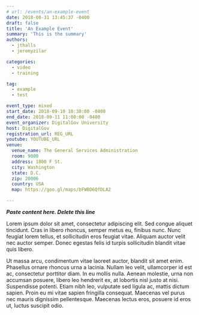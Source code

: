 ```yaml
---
# url: /events/an-example-event
date: 2018-08-31 13:45:37 -0400
draft: false
title: 'An Example Event'
summary: 'This is the summary'
authors:
  - jthalls
  - jeremyzilar

categories:
  - video
  - training

tag:
  - example
  - test

event_type: mixed
start_date: 2018-09-10 10:30:00 -0400
end_date: 2018-09-11 11:00:00 -0400
event_organizer: DigitalGov University
host: DigitalGov
registration_url: REG_URL
youtube: YOUTUBE_URL
venue:
  venue_name: The General Services Administration
  room: 9000
  address: 1800 F St.
  city: Washington
  state: D.C.
  zip: 20006
  country: USA
  map: https://goo.gl/maps/bFWBD6QfDLA2

---
```


***Paste content here. Delete this line***


Lorem ipsum dolor sit amet, consectetur adipiscing elit. Sed congue aliquet tincidunt. Cras in libero rhoncus, semper metus eu, finibus nunc. Nunc feugiat lorem tellus, et sollicitudin eros feugiat vitae. Aliquam auctor velit nec auctor semper. Donec egestas felis id turpis sollicitudin blandit vitae quis libero.

Ut massa arcu, condimentum vitae laoreet auctor, blandit sit amet enim. Phasellus ornare rhoncus urna a lacinia. Nullam leo velit, ullamcorper id est ac, consectetur porttitor diam. In eu mollis nulla. Aenean molestie, urna non accumsan posuere, libero leo hendrerit ex, at lobortis nisl justo at nisi. Suspendisse potenti. Etiam nibh leo, vulputate sed ligula ac, mattis dictum sapien. Proin eu mi vitae sapien fringilla consequat. Maecenas vel purus nec mauris dignissim pellentesque. Maecenas lectus eros, posuere id eros ut, luctus suscipit odio.
